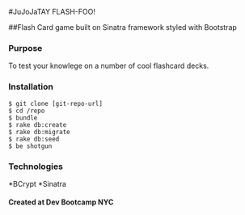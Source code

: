 #JuJoJaTAY FLASH-FOO!

##Flash Card game built on Sinatra framework styled with Bootstrap

### Purpose
To test your knowlege on a number of cool flashcard decks.

### Installation
```
$ git clone [git-repo-url]
$ cd /repo
$ bundle
$ rake db:create
$ rake db:migrate
$ rake db:seed
$ be shotgun
```

### Technologies

*BCrypt
*Sinatra

#### Created at Dev Bootcamp NYC
